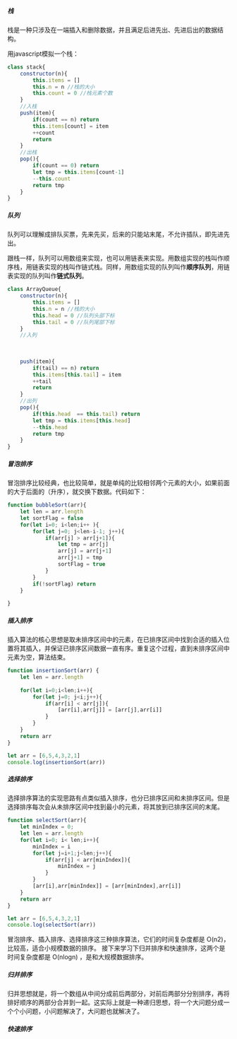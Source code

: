 ##### 栈

栈是一种只涉及在一端插入和删除数据，并且满足后进先出、先进后出的数据结构。

用javascript模拟一个栈：

```javascript
class stack{
    constructor(n){
        this.items = []
        this.n = n //栈的大小
        this.count = 0 //栈元素个数
    }
    //入栈
    push(item){
        if(count == n) return
        this.items[count] = item
        ++count
        return
    }
    //出栈
    pop(){
        if(count == 0) return
        let tmp = this.items[count-1]
        --this.count
        return tmp
    }
}
```





##### 队列

队列可以理解成排队买票，先来先买，后来的只能站末尾，不允许插队，即先进先出。

跟栈一样，队列可以用数组来实现，也可以用链表来实现。用数组实现的栈叫作顺序栈，用链表实现的栈叫作链式栈。同样，用数组实现的队列叫作**顺序队列**，用链表实现的队列叫作**链式队列**。 

```javascript
class ArrayQueue{
    constructor(n){
        this.items = []
        this.n = n //栈的大小
        this.head = 0 //队列头部下标
        this.tail = 0 //队列尾部下标
    }
    //入列
    
    
    
    push(item){
        if(tail) == n) return
        this.items[this.tail] = item
        ++tail
        return
    }
    //出列
    pop(){
        if(this.head  == this.tail) return
        let tmp = this.items[this.head]
        --this.head
        return tmp
    }
}
```



##### 冒泡排序

冒泡排序比较经典，也比较简单，就是单纯的比较相邻两个元素的大小，如果前面的大于后面的（升序），就交换下数据。代码如下：

```javascript
function bubbleSort(arr){
    let len = arr.length
    let sortFlag = false 
    for(let i=0; i<len;i++ ){
        for(let j=0; j<len-i-1; j++){
            if(arr[j] > arr[j+1]){
                let tmp = arr[j]
                arr[j] = arr[j+1]
                arr[j+1] = tmp
                sortFlag = true
            }
        }
        if(!sortFlag) return
    }
    
}
```

##### 插入排序

插入算法的核心思想是取未排序区间中的元素，在已排序区间中找到合适的插入位置将其插入，并保证已排序区间数据一直有序。重复这个过程，直到未排序区间中元素为空，算法结束。 

```javascript
function insertionSort(arr) {
    let len = arr.length
	
	for(let i=0;i<len;i++){
		for(let j=0; j<i;j++){
			if(arr[i] < arr[j]){
				[arr[i],arr[j]] = [arr[j],arr[i]]
			}
		}
	}
	return arr
}

let arr = [6,5,4,3,2,1]
console.log(insertionSort(arr))
```



##### 选择排序

选择排序算法的实现思路有点类似插入排序，也分已排序区间和未排序区间。但是选择排序每次会从未排序区间中找到最小的元素，将其放到已排序区间的末尾。

```javascript
function selectSort(arr){
	let minIndex = 0;
	let len = arr.length
	for(let i=0; i< len;i++){
		minIndex = i
		for(let j=i+1;j<len;j++){
			if(arr[j] < arr[minIndex]){
				minIndex = j
			} 
		}
		[arr[i],arr[minIndex]] = [arr[minIndex],arr[i]]
	}
	return arr
}

let arr = [6,5,4,3,2,1]
console.log(selectSort(arr))
```



冒泡排序、插入排序、选择排序这三种排序算法，它们的时间复杂度都是 O(n2)，比较高，适合小规模数据的排序。 接下来学习下归并排序和快速排序，这两个是时间复杂度都是  O(nlogn) ，是和大规模数据排序。

##### 归并排序

归并思想就是，将一个数组从中间分成前后两部分，对前后两部分分别排序，再将排好顺序的两部分合并到一起。这实际上就是一种递归思想，将一个大问题分成一个个小问题，小问题解决了，大问题也就解决了。





##### 快速排序